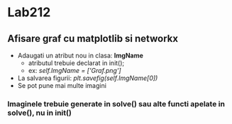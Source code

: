 # Lab212

## Afisare graf cu matplotlib si networkx

* Adaugati un atribut nou in clasa: **ImgName**
  * atributul trebuie declarat in init();
  * ex: *self.ImgName = ['Graf.png']*
* La salvarea figurii: *plt.savefig(self.ImgName[0])*
* Se pot pune mai multe imagini  
### Imaginele trebuie generate in solve() sau alte functi apelate in solve(), nu in init()
